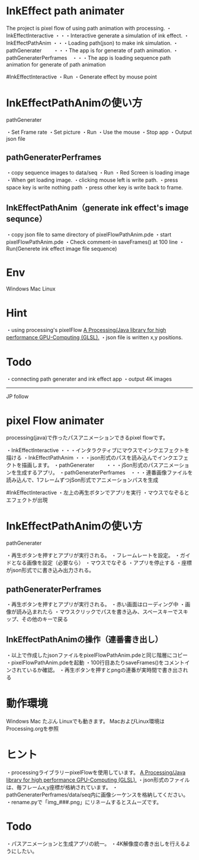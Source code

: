 # InkEffect path animater
The project is  pixel flow of using path animation with processing.
・InkEffectInteractive ・・・Interactive generate a simulation of ink effect.
・InkEffectPathAnim  ・・・Loading path(json) to make ink simulation.
・pathGenerater　　  ・・・The app is for generate of path animation.
・pathGeneraterPerframes　・・・The app is loading sequence path animation for generate of path animation

#InkEffectInteractive
・Run
・Generate effect by mouse point

# InkEffectPathAnimの使い方
pathGenerater

・Set Frame rate
・Set picture
・Run
・Use the mouse
・Stop app
・Output json file

## pathGeneraterPerframes
・copy sequence images to data/seq
・Run
・Red Screen is loading image
・When get loading image.
・clicking mouse left is write path.
・press space key is write nothing path
・press other key is write back to frame.

## InkEffectPathAnim（generate ink effect's image sequnce）
・copy json file to same directory of pixelFlowPathAnim.pde
・start pixelFlowPathAnim.pde
・Check comment-in saveFrames() at 100 line
・Run(Generete ink effect image file sequence)


# Env
Windows Mac Linux

# Hint
・using processing's pixelFlow
  [A Processing/Java library for high performance GPU-Computing (GLSL).](https://github.com/diwi/PixelFlow)
・json file is written x,y positions.

# Todo
・connecting path generater and ink effect app
・output 4K images

--------------------------------
JP follow
# pixel Flow animater
processing(java)で作ったパスアニメーションできるpixel flowです。

・InkEffectInteractive ・・・インタラクティブにマウスでインクエフェクトを描ける
・InkEffectPathAnim  ・・・json形式のパスを読み込んでインクエフェクトを描画します。
・pathGenerater　　  ・・・jSon形式のパスアニメーションを生成するアプリ。
・pathGeneraterPerframes　・・・連番画像ファイルを読み込んで、1フレームずつjSon形式でアニメーションパスを生成

#InkEffectInteractive
・左上の再生ボタンでアプリを実行
・マウスでなぞるとエフェクトが出現

# InkEffectPathAnimの使い方
pathGenerater

・再生ボタンを押すとアプリが実行される。
・フレームレートを設定。
・ガイドとなる画像を設定（必要なら）
・マウスでなぞる
・アプリを停止する
・座標がjson形式でに書き込み出力される。

## pathGeneraterPerframes
・再生ボタンを押すとアプリが実行される。
・赤い画面はローディング中
・画像が読み込まれたら
・マウスクリックでパスを書き込み、スペースキーでスキップ、その他のキーで戻る

## InkEffectPathAnimの操作（連番書き出し）
・以上で作成したjsonファイルをpixelFlowPathAnim.pdeと同じ階層にコピー
・pixelFlowPathAnim.pdeを起動
・100行目あたりsaveFrames()をコメントインされているか確認。
・再生ボタンを押すとpngの連番が実時間で書き出される


# 動作環境
Windows Mac たぶん Linuxでも動きます。
MacおよびLinux環境はProcessing.orgを参照

# ヒント
・processingライブラリーpixelFlowを使用しています。
  [A Processing/Java library for high performance GPU-Computing (GLSL).](https://github.com/diwi/PixelFlow)
・json形式のファイルは、毎フレームx,y座標が格納されています。
・pathGeneraterPerframes/data/seq内に画像シーケンスを格納してください。
・rename.pyで「img_###.png」にリネームするとスムーズです。


# Todo
・パスアニメーションと生成アプリの統一。
・4K解像度の書き出しを行えるようにしたい。
